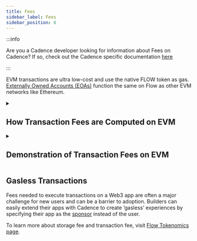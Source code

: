 ```yaml
---
title: Fees
sidebar_label: Fees
sidebar_position: 6
---
```


:::info

Are you a Cadence developer looking for information about Fees on Cadence? If so, check out the Cadence specific documentation [here](../build/basics/fees.md)

:::

EVM transactions are ultra low-cost and use the native FLOW token as gas. [Externally Owned Accounts (EOAs)](https://developers.flow.com/evm/build/accounts) function the same on Flow as other EVM networks like Ethereum.

<details>
<summary><h2>How Transaction Fees are Computed on EVM</h2></summary>

With Flow EVM, EVM operations can now be called within Cadence transactions. EVM operations also have an associated effort measured in gas which needs to be factored into the execution effort calculation in addition to the Flow computation for any EVM transaction.

```
Transaction fee on EVM = surge x [inclusion fee + (execution effort * unit cost)]
```

- `Surge' factor` dynamically accounts for network pressure and market conditions. This is currently constant at 1.0 but subject to change with community approval.
- `Inclusion fee` accounts for the resources required to process a transaction due to its core properties (byte size, signatures). This is currently constant at 1E-6 FLOW, but subject to change with community approval.
- `Execution fee` The fee that accounts for the operational cost of running the transaction script, processing the results, sending results for verification, generating verification receipts, etc. and is calculated as a product of `execution effort units` and the `cost per unit`.
  - `Execution Effort (computation)` is based on transaction type and operations that are called during the execution of a transaction. The weights determine how “costly” (time consuming) each operation is.
  - `Execution Effort Unit Cost` = `2.49E-07 FLOW` (currently constant, but subject to change with community approval)

<h3>Calculation of Execution Effort</h3>

```
Execution Effort (computation) =
    0.00478 * function_or_loop_call +
    0.00246 * GetValue +
    0.00234 * SetValue +
    8.65988 * CreateAccount +
    EVMGasUsageCost * EVMGasUsage
```

where

```
`EVMGasUsage` is reported by EVM as the cost in gas for executing the transaction within the EVM, for instance, 21K gas for a simple send transaction.
```

```
`EVMGasUsageCost` - The ratio that converts EVM gas into Flow computation units (execution effort) is currently set at `1/5000` but subject to revision by community approval
```

**Note**: The weights and unit cost mentioned above have been updated recently to accommodate an increased computation limit on Flow, which now supports the deployment of larger EVM contracts. For detailed information, refer to the relevant [FLIP](https://github.com/onflow/flips/blob/main/governance/20240508-computation-limit-hike.md) and join the ongoing discussion on the community [forum post](https://forum.flow.com/t/proposing-transaction-fee-changes-and-flow-evm-gas-charges-for-flow-crescendo-launch/5817). These values may be adjusted in the future based on community feedback and evolving requirements.

</details>

<details>
  <summary><h2>Demonstration of Transaction Fees on EVM</h2></summary>
  
Assume a simple NFT transfer transaction that makes 31 cadence loop calls, reads 5668 bytes from the storage register, and saves 1668 bytes to the storage register.

- 'function_or_loop_call' = 31
- 'GetValue' = 5688
- 'SetValue' = 1668
- 'CreateAccount' = 0

**Scenario 1 - Cadence-only Transaction**

```
Execution Effort = 0.00478 * (31) + 0.00246 * (5668) + 0.00234 *(1668)  + 8.65988 *(0) + EVMGasUsageCost * EVMGasUsage
```

But since `EVMGasUsage` is 0 for a Cadence transaction,

```
Execution Effort = 18.04378
```

Thus

```
Transaction fee = [1E-6 FLOW + (18.04378 * 2.49E-07 FLOW)] x 1 = 5.5E-06 FLOW
```

**Scenario 2 - EVM Transaction**
If the EVMGasUsage can be assumed to be 21,000 gas (typical for a simple transfer),

```
Execution Effort = 0.00478 * (31) + 0.00246 * (5668) + 0.00234 *(1668)  + 8.65988 *(0) + 1/5000 * 21000 = 22.24378
```

Thus

```
Transaction fee = [1E-6 FLOW + (110.97 * 2.49E-07 FLOW)] x 1 = 6.55E-06 FLOW
```

**Note**: Please be aware that this example serves solely for illustrative purposes to elucidate the calculations. Actual transaction fees may differ due to various factors, including the byte size of the transaction.

</details>

## Gasless Transactions

Fees needed to execute transactions on a Web3 app are often a major challenge for new users and can be a barrier to adoption. Builders can easily extend their apps with Cadence to create ‘gasless’ experiences by specifying their app as the [sponsor](../build/advanced-concepts/account-abstraction.md#sponsored-transactions) instead of the user.

To learn more about storage fee and transaction fee, visit [Flow Tokenomics page](https://flow.com/flow-tokenomics/technical-overview).